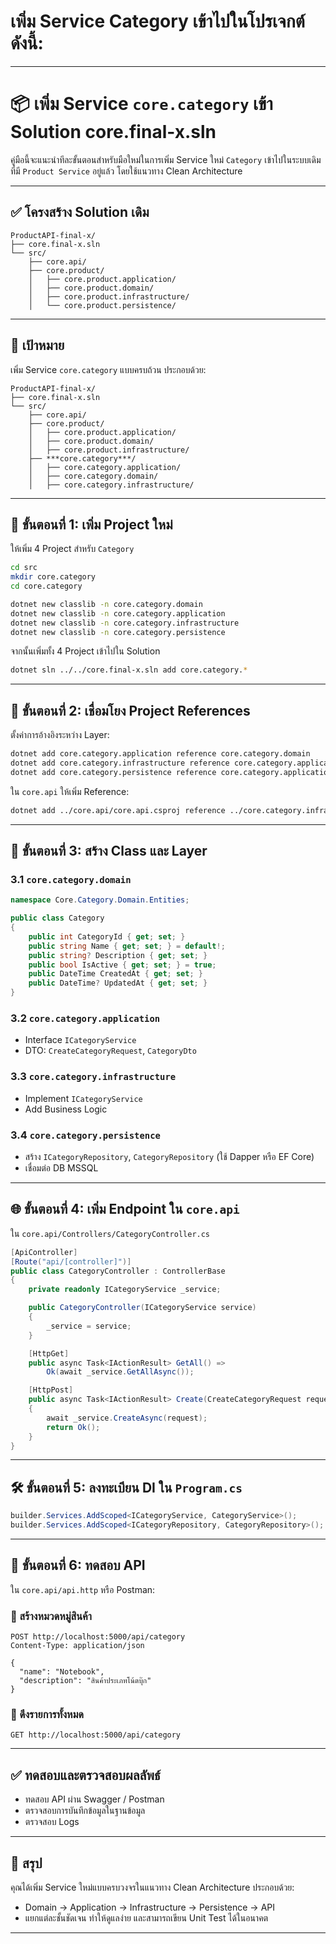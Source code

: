 # เพิ่ม **Service Category** เข้าไปในโปรเจกต์ ดังนี้:

---

# 📦 เพิ่ม Service `core.category` เข้า Solution core.final-x.sln

คู่มือนี้จะแนะนำทีละขั้นตอนสำหรับมือใหม่ในการเพิ่ม Service ใหม่ `Category` เข้าไปในระบบเดิมที่มี `Product Service` อยู่แล้ว โดยใช้แนวทาง Clean Architecture

---

## ✅ โครงสร้าง Solution เดิม

```
ProductAPI-final-x/
├── core.final-x.sln
└── src/
    ├── core.api/
    ├── core.product/
    │   ├── core.product.application/
    │   ├── core.product.domain/
    │   ├── core.product.infrastructure/
    │   └── core.product.persistence/
```

---

## 🧩 เป้าหมาย

เพิ่ม Service `core.category` แบบครบถ้วน ประกอบด้วย:

```
ProductAPI-final-x/
├── core.final-x.sln
└── src/
    ├── core.api/
    ├── core.product/
    │   ├── core.product.application/
    │   ├── core.product.domain/
    │   ├── core.product.infrastructure/
    ├── ***core.category***/
    │   ├── core.category.application/
    │   ├── core.category.domain/
    │   ├── core.category.infrastructure/ 
```

---

## 🚀 ขั้นตอนที่ 1: เพิ่ม Project ใหม่

ให้เพิ่ม 4 Project สำหรับ `Category`

```bash
cd src
mkdir core.category
cd core.category

dotnet new classlib -n core.category.domain
dotnet new classlib -n core.category.application
dotnet new classlib -n core.category.infrastructure
dotnet new classlib -n core.category.persistence
```

จากนั้นเพิ่มทั้ง 4 Project เข้าไปใน Solution

```bash
dotnet sln ../../core.final-x.sln add core.category.*
```

---

## 🔁 ขั้นตอนที่ 2: เชื่อมโยง Project References

ตั้งค่าการอ้างอิงระหว่าง Layer:

```bash
dotnet add core.category.application reference core.category.domain
dotnet add core.category.infrastructure reference core.category.application core.category.domain
dotnet add core.category.persistence reference core.category.application core.category.domain
```

ใน `core.api` ให้เพิ่ม Reference:

```bash
dotnet add ../core.api/core.api.csproj reference ../core.category.infrastructure/core.category.infrastructure.csproj
```

---

## 🧠 ขั้นตอนที่ 3: สร้าง Class และ Layer

### 3.1 `core.category.domain`

```csharp
namespace Core.Category.Domain.Entities;

public class Category
{
    public int CategoryId { get; set; }
    public string Name { get; set; } = default!;
    public string? Description { get; set; }
    public bool IsActive { get; set; } = true;
    public DateTime CreatedAt { get; set; }
    public DateTime? UpdatedAt { get; set; }
}
```

### 3.2 `core.category.application`

* Interface `ICategoryService`
* DTO: `CreateCategoryRequest`, `CategoryDto`

### 3.3 `core.category.infrastructure`

* Implement `ICategoryService`
* Add Business Logic

### 3.4 `core.category.persistence`

* สร้าง `ICategoryRepository`, `CategoryRepository` (ใช้ Dapper หรือ EF Core)
* เชื่อมต่อ DB MSSQL

---

## 🌐 ขั้นตอนที่ 4: เพิ่ม Endpoint ใน `core.api`

ใน `core.api/Controllers/CategoryController.cs`

```csharp
[ApiController]
[Route("api/[controller]")]
public class CategoryController : ControllerBase
{
    private readonly ICategoryService _service;

    public CategoryController(ICategoryService service)
    {
        _service = service;
    }

    [HttpGet]
    public async Task<IActionResult> GetAll() =>
        Ok(await _service.GetAllAsync());

    [HttpPost]
    public async Task<IActionResult> Create(CreateCategoryRequest request)
    {
        await _service.CreateAsync(request);
        return Ok();
    }
}
```

---

## 🛠 ขั้นตอนที่ 5: ลงทะเบียน DI ใน `Program.cs`

```csharp
builder.Services.AddScoped<ICategoryService, CategoryService>();
builder.Services.AddScoped<ICategoryRepository, CategoryRepository>();
```

---

## 🧪 ขั้นตอนที่ 6: ทดสอบ API

ใน `core.api/api.http` หรือ Postman:

### 🔹 สร้างหมวดหมู่สินค้า

```http
POST http://localhost:5000/api/category
Content-Type: application/json

{
  "name": "Notebook",
  "description": "สินค้าประเภทโน้ตบุ๊ก"
}
```

### 🔹 ดึงรายการทั้งหมด

```http
GET http://localhost:5000/api/category
```

---

## ✅ ทดสอบและตรวจสอบผลลัพธ์

* ทดสอบ API ผ่าน Swagger / Postman
* ตรวจสอบการบันทึกข้อมูลในฐานข้อมูล
* ตรวจสอบ Logs

---

## 📌 สรุป

คุณได้เพิ่ม Service ใหม่แบบครบวงจรในแนวทาง Clean Architecture ประกอบด้วย:

* Domain → Application → Infrastructure → Persistence → API
* แยกแต่ละชั้นชัดเจน ทำให้ดูแลง่าย และสามารถเขียน Unit Test ได้ในอนาคต

---
 
